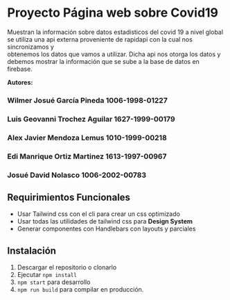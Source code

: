 # Proyecto Página web sobre Covid19
Muestran la información sobre datos estadisticos del covid 19 a nivel global <br>
se utiliza una api externa proveniente de rapidapi con la cual nos sincronizamos y <br>
obtenemos los datos que vamos a utilizar. Dicha api nos otorga los datos y <br> 
debemos mostrar la información que se sube a la base de datos en firebase.

**Autores:**
<h3 align="left" fontSize=30px> <strong>Wilmer Josué García Pineda 1006-1998-01227</strong> </h3>
<h3 align="left"> <strong>Luis Geovanni Trochez Aguilar 1627-1999-00179</strong> </h3>
<h3 align="left"> <strong>Alex Javier Mendoza Lemus 1010-1999-00218</strong> </h3>
<h3 align="left"> <strong>Edi Manrique Ortiz Martinez 1613-1997-00967</strong> </h3>
<h3 align="left"> <strong>Josué David Nolasco 1006-2002-00783</strong> </h3>

## Requirimientos Funcionales
* Usar Tailwind css con el cli para crear un css optimizado
* Usar todas las utilidades de tailwind css para **Design System**
* Generar componentes con Handlebars con layouts y parciales

## Instalación
  1. Descargar el repositorio o clonarlo
  2. Ejecutar ```npm install```
  3. ```npm start``` para desarrollo
  4. ```npm run build``` para compilar en producción.
